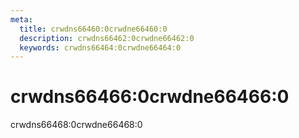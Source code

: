 ```yaml
---
meta:
  title: crwdns66460:0crwdne66460:0
  description: crwdns66462:0crwdne66462:0
  keywords: crwdns66464:0crwdne66464:0
---
```


# crwdns66466:0crwdne66466:0

crwdns66468:0crwdne66468:0

<entry-ad />

<backmatter />
